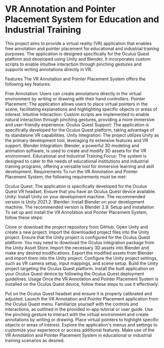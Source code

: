 
# VR Annotation and Pointer Placement System for Education and Industrial Training
This project aims to provide a virtual reality (VR) application that enables free annotation and pointer placement for educational and industrial training purposes. The application is designed specifically for the Oculus Quest platform and developed using Unity and Blender. It incorporates custom scripts to enable intuitive interaction through pinching gestures and supports writing annotations directly in VR.

Features
The VR Annotation and Pointer Placement System offers the following key features:

Free Annotation: Users can create annotations directly in the virtual environment by writing or drawing with their hand controllers.
Pointer Placement: The application allows users to place virtual pointers in the scene, facilitating explanations and highlighting specific objects or areas of interest.
Intuitive Interaction: Custom scripts are implemented to enable natural interaction through pinching gestures, providing a more immersive and user-friendly experience.
Oculus Quest Support: The application is specifically developed for the Oculus Quest platform, taking advantage of its standalone VR capabilities.
Unity Integration: The project utilizes Unity as the primary development tool, leveraging its extensive features and VR support.
Blender Integration: Blender, a powerful 3D modeling and animation software, is used to create and modify 3D assets for the VR environment.
Educational and Industrial Training Focus: The system is designed to cater to the needs of educational institutions and industrial training programs, offering a versatile tool for immersive learning and skill development.
Requirements
To run the VR Annotation and Pointer Placement System, the following requirements must be met:

Oculus Quest: The application is specifically developed for the Oculus Quest VR headset. Ensure that you have an Oculus Quest device available.
Unity: Install Unity on your development machine. The recommended version is Unity 2021.2.
Blender: Install Blender on your development machine. The recommended version is Blender 2.9.
Setup and Installation
To set up and install the VR Annotation and Pointer Placement System, follow these steps:

Clone or download the project repository from GitHub.
Open Unity and create a new project.
Import the downloaded project files into the Unity project.
Ensure that the Unity project is configured for the Oculus Quest platform. You may need to download the Oculus integration package from the Unity Asset Store.
Import the necessary 3D assets into Blender and make any desired modifications.
Export the modified assets from Blender and import them into the Unity project.
Configure the Unity project settings, such as VR camera setup, input mappings, and scene setup.
Build the Unity project targeting the Oculus Quest platform.
Install the built application on your Oculus Quest device by following the Oculus Quest deployment guidelines.
Usage
Once the VR Annotation and Pointer Placement System is installed on the Oculus Quest device, follow these steps to use it effectively:

Put on the Oculus Quest headset and ensure it is properly calibrated and adjusted.
Launch the VR Annotation and Pointer Placement application from the Oculus Quest menu.
Familiarize yourself with the controls and interactions, as outlined in the provided in-app tutorial or user guide.
Use the pinching gesture to interact with the virtual environment and create annotations by writing or drawing.
Place virtual pointers to highlight specific objects or areas of interest.
Explore the application's menus and settings to customize your experience or access additional features.
Make use of the VR Annotation and Pointer Placement System in educational or industrial training scenarios as desired.


